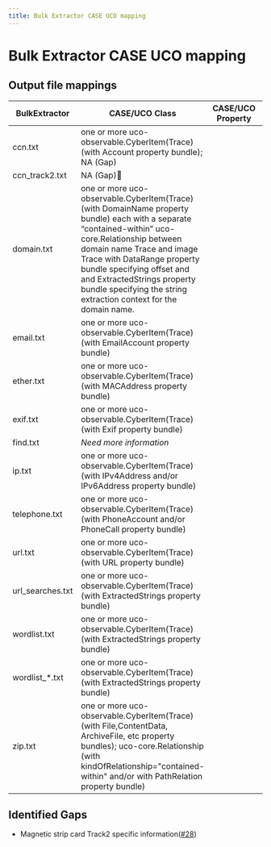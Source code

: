 ```yaml
---
title: Bulk Extractor CASE UCO mapping
---
```


# Bulk Extractor CASE UCO mapping


## Output file mappings

|BulkExtractor|CASE/UCO Class|CASE/UCO Property|Mapping Examples|CASE/UCO Example|
|---|---|---|---|---|
|ccn.txt|one or more uco-observable.CyberItem(Trace) (with Account property bundle); NA (Gap)||||
|ccn_track2.txt|NA (Gap)&#x1F534;||||
|domain.txt|one or more uco-observable.CyberItem(Trace) (with DomainName property bundle) each with a separate “contained-within” uco-core.Relationship between domain name Trace and image Trace with DataRange property bundle specifying offset and and ExtractedStrings property bundle specifying the string extraction context for the domain name.||[Domain.txt mapping](BulkExtractor-mapping-examples/Domain.txt-mapping-example.md)||
|email.txt|one or more uco-observable.CyberItem(Trace) (with EmailAccount property bundle)||||
|ether.txt|one or more uco-observable.CyberItem(Trace) (with MACAddress property bundle)||||
|exif.txt|one or more uco-observable.CyberItem(Trace) (with Exif property bundle)||||
|find.txt|_Need more information_||||
|ip.txt|one or more uco-observable.CyberItem(Trace) (with IPv4Address and/or IPv6Address property bundle)||||
|telephone.txt|one or more uco-observable.CyberItem(Trace) (with PhoneAccount and/or PhoneCall property bundle)||||
|url.txt|one or more uco-observable.CyberItem(Trace) (with URL property bundle)||||
|url_searches.txt|one or more uco-observable.CyberItem(Trace) (with ExtractedStrings property bundle)||||
|wordlist.txt|one or more uco-observable.CyberItem(Trace) (with ExtractedStrings property bundle)||||
|wordlist_*.txt|one or more uco-observable.CyberItem(Trace) (with ExtractedStrings property bundle)||||
|zip.txt|one or more uco-observable.CyberItem(Trace) (with File,ContentData, ArchiveFile, etc  property bundles); uco-core.Relationship (with kindOfRelationship="contained-within" and/or with PathRelation property bundle)||||

## Identified Gaps

- Magnetic strip card Track2 specific information([#28](https://github.com/ucoProject/uco/issues/28))
